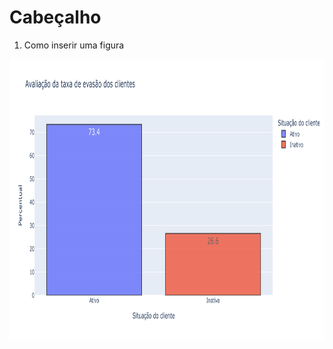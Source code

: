 # Cabeçalho

1. Como inserir uma figura

<img src= "Imagens-Analise_Grafica/percentual_evasao.png" width = 750, height =450/>

